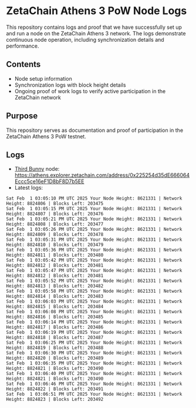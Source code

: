 # ZetaChain Athens 3 PoW Node Logs
This repository contains logs and proof that we have successfully set up and run a node on the ZetaChain Athens 3 network. The logs demonstrate continuous node operation, including synchronization details and performance.

## Contents
- Node setup information
- Synchronization logs with block height details
- Ongoing proof of work logs to verify active participation in the ZetaChain network

## Purpose
This repository serves as documentation and proof of participation in the ZetaChain Athens 3 PoW testnet.

## Logs

- [Third Bunny](https://thirdbunny.xyz/) node: https://athens.explorer.zetachain.com/address/0x225254d35dE666064Eccc5ce16eF1D8bF8D7b5EE
- Latest logs:
```
Sat Feb  1 03:05:10 PM UTC 2025 Your Node Height: 8621331 | Network Height: 8824806 | Blocks Left: 203475
Sat Feb  1 03:05:15 PM UTC 2025 Your Node Height: 8621331 | Network Height: 8824807 | Blocks Left: 203476
Sat Feb  1 03:05:21 PM UTC 2025 Your Node Height: 8621331 | Network Height: 8824808 | Blocks Left: 203477
Sat Feb  1 03:05:26 PM UTC 2025 Your Node Height: 8621331 | Network Height: 8824809 | Blocks Left: 203478
Sat Feb  1 03:05:31 PM UTC 2025 Your Node Height: 8621331 | Network Height: 8824810 | Blocks Left: 203479
Sat Feb  1 03:05:36 PM UTC 2025 Your Node Height: 8621331 | Network Height: 8824811 | Blocks Left: 203480
Sat Feb  1 03:05:42 PM UTC 2025 Your Node Height: 8621331 | Network Height: 8824812 | Blocks Left: 203481
Sat Feb  1 03:05:47 PM UTC 2025 Your Node Height: 8621331 | Network Height: 8824812 | Blocks Left: 203481
Sat Feb  1 03:05:52 PM UTC 2025 Your Node Height: 8621331 | Network Height: 8824813 | Blocks Left: 203482
Sat Feb  1 03:05:58 PM UTC 2025 Your Node Height: 8621331 | Network Height: 8824814 | Blocks Left: 203483
Sat Feb  1 03:06:03 PM UTC 2025 Your Node Height: 8621331 | Network Height: 8824815 | Blocks Left: 203484
Sat Feb  1 03:06:08 PM UTC 2025 Your Node Height: 8621331 | Network Height: 8824816 | Blocks Left: 203485
Sat Feb  1 03:06:14 PM UTC 2025 Your Node Height: 8621331 | Network Height: 8824817 | Blocks Left: 203486
Sat Feb  1 03:06:19 PM UTC 2025 Your Node Height: 8621331 | Network Height: 8824818 | Blocks Left: 203487
Sat Feb  1 03:06:25 PM UTC 2025 Your Node Height: 8621331 | Network Height: 8824819 | Blocks Left: 203488
Sat Feb  1 03:06:30 PM UTC 2025 Your Node Height: 8621331 | Network Height: 8824820 | Blocks Left: 203489
Sat Feb  1 03:06:35 PM UTC 2025 Your Node Height: 8621331 | Network Height: 8824821 | Blocks Left: 203490
Sat Feb  1 03:06:40 PM UTC 2025 Your Node Height: 8621331 | Network Height: 8824821 | Blocks Left: 203490
Sat Feb  1 03:06:46 PM UTC 2025 Your Node Height: 8621331 | Network Height: 8824822 | Blocks Left: 203491
Sat Feb  1 03:06:51 PM UTC 2025 Your Node Height: 8621331 | Network Height: 8824823 | Blocks Left: 203492
```
